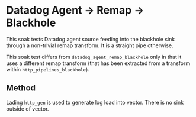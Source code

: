 # Datadog Agent -> Remap -> Blackhole

This soak tests Datadog agent source feeding into the blackhole sink through a
non-trivial remap transform. It is a straight pipe otherwise.

This soak test differs from `datadog_agent_remap_blackhole` only in that it uses
a different remap transform (that has been extracted from a transform within
`http_pipelines_blackhole`).

## Method

Lading `http_gen` is used to generate log load into vector. There is no sink
outside of vector.
